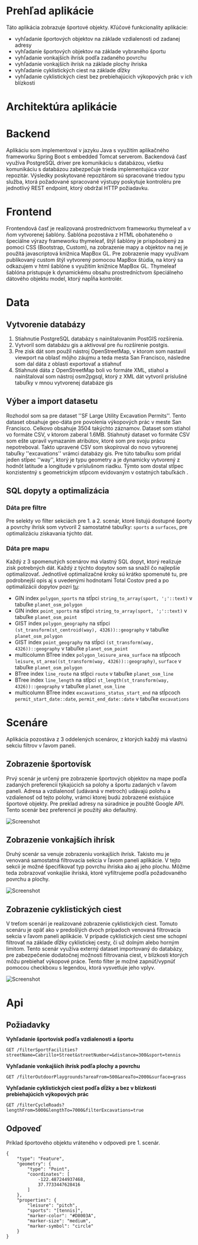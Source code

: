 # Prehľad aplikácie

Táto aplikácia zobrazuje športové objekty. Kľúčové funkcionality aplikácie:
- vyhľadanie športových objektov na základe vzdialenosti od zadanej adresy
- vyhľadanie športových objektov na základe vybraného športu
- vyhľadanie vonkajších ihrísk podľa zadaného povrchu
- vyhľadanie vonkajších ihrísk na základe plochy ihriska
- vyhľadanie cyklistických ciest na základe dĺžky
- vyhľadanie cyklistických ciest bez prebiehajúcich výkopových prác v ich blízkosti

# Architektúra aplikácie

# Backend

Aplikáciu som implementoval v jazyku Java s využitím aplikačného frameworku Spring Boot s embedded Tomcat serverom. Backendová časť využíva PostgreSQL driver pre komunikáciu s databázou, všetku komunikáciu s databázou zabezpečuje trieda implementujúca vzor repozitár. Výsledky poskytované repozitárom sú spracované triedou typu služba, ktorá požadované spracované výstupy poskytuje kontroléru pre jednotlivý REST endpoint, ktorý obdržal HTTP požiadavku.

# Frontend

Frontendová časť je realizovaná prostredníctvom frameworku thymeleaf a v ňom vytvorenej šablóny. Šablóna pozostáva z HTML obohateného o špeciálne výrazy frameworku thymeleaf, štýl šablóny je prispôsobený za pomoci CSS (Bootstrap, Custom), na zobrazenie mapy a objektov na nej je použitá javascriptová knižnica MapBox GL. Pre zobrazenie mapy využívam publikovaný custom štýl vytvorený pomocou MapBox štúdia, na ktorý sa odkazujem v html šablóne s využitím knižnice MapBox GL. Thymeleaf šablóna pristupuje k dynamickému obsahu prostredníctvom špeciálneho dátového objektu model, ktorý napĺňa kontrolér.

# Data

## Vytvorenie databázy

1. Stiahnutie PostgreSQL databázy s nainštalovaním PostGIS rozšírenia.
2. Vytvoril som databázu gis a aktivoval pre ňu rozšírenie postgis.
3. Pre zisk dát som použil nástroj OpenStreetMap, v ktorom som nastavil viewport na oblasť môjho záujmu a teda mesta San Francisco, následne som dal dáta z oblasti exportovať a stiahnuť
4. Stiahnuté dáta z OpenStreetMap boli vo formáte XML, stiahol a nainštaloval som nástroj osm2pgsql, ktorý z XML dát vytvoril príslušné tabuľky v mnou vytvorenej databáze gis

## Výber a import datasetu

Rozhodol som sa pre dataset ''SF Large Utility Excavation Permits''. Tento dataset obsahuje geo-dáta pre povolenia výkopových prác v meste San Francisco. Celkovo obsahuje 3504 takýchto záznamov. Dataset som stiahol vo formáte CSV, v ktorom zaberal 1.6MB.
Stiahnutý dataset vo formáte CSV som ešte upravil vymazaním atribútov, ktoré som pre svoju prácu nepotreboval. Takto upravené CSV som skopíroval do novo vytvorenej tabuľky ''excavations'' vrámci databázy gis. Pre túto tabuľku som pridal jeden stĺpec ''way'', ktorý je typu geometry a je dynamicky vytvorený z hodnôt latitude a longitude v príslušnom riadku. Týmto som dostal stĺpec konzistentný s geometrickým stĺpcom evidovaným v ostatných tabuľkách . 

## SQL dopyty a optimalizácia

### Dáta pre filtre
Pre selekty vo filter sekciách pre 1. a 2. scenár, ktoré listujú dostupné športy a povrchy ihrísk som vytvoril 2 samostatné tabuľky: `sports` a `surfaces`, pre optimalizáciu získavania týchto dát.

### Dáta pre mapu

Každý z 3 spomenutých scenárov má vlastný SQL dopyt, ktorý realizuje zisk potrebných dát. Každý z týchto dopytov som sa snažil čo najlepšie optimalizovať. Jednotlivé optimalizačné kroky sú krátko spomenuté tu, pre podrobnejší opis aj s uvedenými hodnotami Total Costov pred a po optimalizácii dopytov pozri [tu](Dokumentacia/PDT_project.pdf):

- GIN index `polygon_sports` na stĺpci `string_to_array(sport, ';'::text)` v tabuľke `planet_osm_polygon`
- GIN index `point_sports` na stĺpci `string_to_array(sport, ';'::text)` v tabuľke `planet_osm_point`
- GIST index `polygon_geography` na stĺpci `(st_transform(st_centroid(way), 4326))::geography` v tabuľke `planet_osm_polygon`
- GIST index `point_geography` na stĺpci `(st_transform(way, 4326))::geography` v tabuľke `planet_osm_point`
- multicolumn BTree index `polygon_leisure_area_surface` na stĺpcoch `leisure`, `st_area((st_transform(way, 4326))::geography)`, `surface` v tabuľke `planet_osm_polygon`
- BTree index `line_route` na stĺpci `route` v tabuľke `planet_osm_line`
- BTree index `line_length` na stĺpci `st_length(st_transform(way, 4326))::geography` v tabuľke `planet_osm_line`
- multicolumn BTree index `excavations_status_start_end` na stĺpcoch `permit_start_date::date`, `permit_end_date::date` v tabuľke `excavations`

# Scenáre

Aplikácia pozostáva z 3 oddelených scenárov, z ktorých každý má vlastnú sekciu filtrov v ľavom paneli.

## Zobrazenie športovísk

Prvý scenár je určený pre zobrazenie športových objektov na mape podľa zadaných preferencií týkajúcich sa polohy a športu zadaných v ľavom paneli. Adresa a vzdialenosť (udávaná v metroch) udávajú polohu a vzdialenosť od tejto polohy, vrámci ktorej budú zobrazené existujúce športové objekty. Pre preklad adresy na súradnice je použité Google API. Tento scenár bez preferencií je použitý ako defaultný.

![Screenshot](Dokumentacia/scenar_1.png)

## Zobrazenie vonkajších ihrísk

Druhý scenár sa venuje zobrazeniu vonkajších ihrísk. Takisto mu je venovaná samostatná filtrovacia sekcia v ľavom paneli aplikácie. V tejto sekcii je možné špecifikovať typ povrchu ihriska ako aj jeho plochu. Môžme teda zobrazovať vonkajšie ihriská, ktoré vyfiltrujeme podľa požadovaného povrchu a plochy.

![Screenshot](Dokumentacia/scenar_2.png)

## Zobrazenie cyklistických ciest

V treťom scenári je realizované zobrazenie cyklistických ciest. Tomuto scenáru je opäť ako v predošlých dvoch prípadoch venovaná filtrovacia sekcia v ľavom paneli aplikácie. V prípade cyklistických ciest sme schopní filtrovať na základe dĺžky cyklistickej cesty, či už dolným alebo horným limitom. Tento scenár využíva externý dataset importovaný do databázy, pre zabezpečenie dodatočnej možnosti filtrovania ciest, v blízkosti ktorých môžu prebiehať výkopové práce. Tento filter je možné zapnúť/vypnúť pomocou checkboxu s legendou, ktorá vysvetluje jeho vplyv.

![Screenshot](Dokumentacia/scenar_3.png)

# Api

## Požiadavky

**Vyhľadanie športovísk podľa vzdialenosti a športu**

`GET /filterSportFacilities?streetName=Cabrillo+Street&streetNumber=&distance=300&sport=tennis`

**Vyhľadanie vonkajších ihrísk podľa plochy a povrchu**

`GET /filterOutdoorPlaygrounds?areaFrom=500&areaTo=2000&surface=grass`

**Vyhľadanie cyklistických ciest podľa dĺžky a bez v blízkosti prebiehajúcich výkopových prác**

`GET /filterCycleRoads?lengthFrom=5000&lengthTo=7000&filterExcavations=true`

## Odpoveď

Príklad športového objektu vráteného v odpovedi pre 1. scenár.

```
{
    "type": "Feature",
    "geometry": {
        "type": "Point",
        "coordinates": [
            -122.487244937468,
            37.7733447628416
        ]
    },
    "properties": {
        "leisure": "pitch",
        "sports": "[tennis]",
        "marker-color": "#D8003A",
        "marker-size": "medium",
        "marker-symbol": "circle"
    }
}
